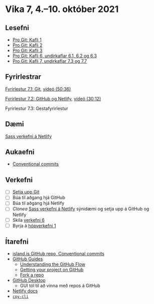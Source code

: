 # Vika 7, 4.–10. október 2021

## Lesefni

* [Pro Git: Kafli 1](https://git-scm.com/book/en/v2/Getting-Started-About-Version-Control)
* [Pro Git: Kafli 2](https://git-scm.com/book/en/v2/Git-Basics-Getting-a-Git-Repository)
* [Pro Git: Kafli 3](https://git-scm.com/book/en/v2/Git-Branching-Branches-in-a-Nutshell)
* [Pro Git: Kafli 6, undirkaflar 6.1, 6.2 og 6.3](https://git-scm.com/book/en/v2/GitHub-Account-Setup-and-Configuration)
* [Pro Git: Kafli 7, undirkaflar 7.3 og 7.7](https://git-scm.com/book/en/v2/Git-Tools-Stashing-and-Cleaning)

## Fyrirlestrar

[Fyrirlestur 7.1: Git](07.1.git.md), [vídeó (50:36)](https://youtu.be/BfGgWsY5tk8)

[Fyrirlestur 7.2: GitHub og Netlify](07.2.github-netlify.md), [vídeó (30:12)](https://youtu.be/n66IZdnI_sQ)

Fyrirlestur 7.3: Gestafyrirlestur

## Dæmi

[Sass verkefni á Netlify](https://github.com/vefforritun/vef1-2021-netlify-synidaemi)

## Aukaefni

* [Conventional commits](https://www.conventionalcommits.org/en/v1.0.0/)

## Verkefni

* [ ] [Setja upp Git](https://git-scm.com/download/)
* [ ] Búa til aðgang hjá GitHub
* [ ] Búa til aðgang hjá Netlify
* [ ] _Clonea_ [Sass verkefni á Netlify](https://github.com/vefforritun/vef1-2021-netlify-synidaemi) sýnidæmi og setja upp á GitHub og Netlify
* [ ] Skila [verkefni 6](https://github.com/vefforritun/vef1-2021-v5)
* [ ] Byrja á [hópverkefni 1](https://github.com/vefforritun/vef1-2021-h1)

## Ítarefni

* [island.is GitHub repo, Conventional commits](https://github.com/island-is/island.is/commits/main)
* [GitHub Guides](https://guides.github.com/)
  * [Understanding the GitHub Flow](https://guides.github.com/introduction/flow/)
  * [Getting your project on GitHub](https://guides.github.com/introduction/getting-your-project-on-github/)
  * [Fork a repo](https://help.github.com/articles/fork-a-repo/)
* [GitHub Desktop](https://desktop.github.com/)
  * GUI tól til að vinna með repos á GitHub
* [Netlify docs](https://docs.netlify.com/)
* [`cpy-cli`](https://www.npmjs.com/package/cpy-cli)
